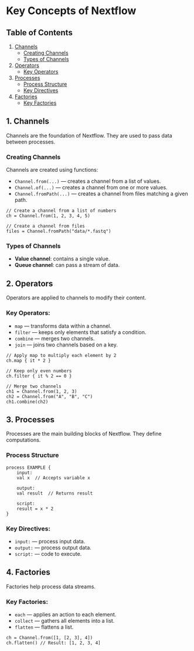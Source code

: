 # Key Concepts of Nextflow

## Table of Contents
1. [Channels](#1-channels)
   - [Creating Channels](#creating-channels)
   - [Types of Channels](#types-of-channels)
2. [Operators](#2-operators)
   - [Key Operators](#key-operators)
3. [Processes](#3-processes)
   - [Process Structure](#process-structure)
   - [Key Directives](#key-directives)
4. [Factories](#4-factories)
   - [Key Factories](#key-factories)

## 1. Channels
Channels are the foundation of Nextflow. They are used to pass data between processes.

### Creating Channels
Channels are created using functions:
- `Channel.from(...)` — creates a channel from a list of values.
- `Channel.of(...)` — creates a channel from one or more values.
- `Channel.fromPath(...)` — creates a channel from files matching a given path.

```nextflow
// Create a channel from a list of numbers
ch = Channel.from(1, 2, 3, 4, 5)
```

```nextflow
// Create a channel from files
files = Channel.fromPath("data/*.fastq")
```

### Types of Channels
- **Value channel**: contains a single value.
- **Queue channel**: can pass a stream of data.

## 2. Operators
Operators are applied to channels to modify their content.

### Key Operators:
- `map` — transforms data within a channel.
- `filter` — keeps only elements that satisfy a condition.
- `combine` — merges two channels.
- `join` — joins two channels based on a key.

```nextflow
// Apply map to multiply each element by 2
ch.map { it * 2 }
```

```nextflow
// Keep only even numbers
ch.filter { it % 2 == 0 }
```

```nextflow
// Merge two channels
ch1 = Channel.from(1, 2, 3)
ch2 = Channel.from("A", "B", "C")
ch1.combine(ch2)
```

## 3. Processes
Processes are the main building blocks of Nextflow. They define computations.

### Process Structure
```nextflow
process EXAMPLE {
    input:
    val x  // Accepts variable x
    
    output:
    val result  // Returns result
    
    script:
    result = x * 2
}
```

### Key Directives:
- `input:` — process input data.
- `output:` — process output data.
- `script:` — code to execute.

## 4. Factories
Factories help process data streams.

### Key Factories:
- `each` — applies an action to each element.
- `collect` — gathers all elements into a list.
- `flatten` — flattens a list.

```nextflow
ch = Channel.from([1, [2, 3], 4])
ch.flatten() // Result: [1, 2, 3, 4]
```

